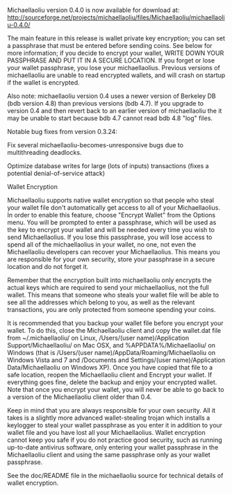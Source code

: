 Michaellaoliu version 0.4.0 is now available for download at:
http://sourceforge.net/projects/michaellaoliu/files/Michaellaoliu/michaellaoliu-0.4.0/

The main feature in this release is wallet private key encryption;
you can set a passphrase that must be entered before sending coins.
See below for more information; if you decide to encrypt your wallet,
WRITE DOWN YOUR PASSPHRASE AND PUT IT IN A SECURE LOCATION. If you
forget or lose your wallet passphrase, you lose your michaellaolius.
Previous versions of michaellaoliu are unable to read encrypted wallets,
and will crash on startup if the wallet is encrypted.

Also note: michaellaoliu version 0.4 uses a newer version of Berkeley DB
(bdb version 4.8) than previous versions (bdb 4.7). If you upgrade
to version 0.4 and then revert back to an earlier version of michaellaoliu
the it may be unable to start because bdb 4.7 cannot read bdb 4.8
"log" files.


Notable bug fixes from version 0.3.24:

Fix several michaellaoliu-becomes-unresponsive bugs due to multithreading
deadlocks.

Optimize database writes for large (lots of inputs) transactions
(fixes a potential denial-of-service attack)


Wallet Encryption

Michaellaoliu supports native wallet encryption so that people who steal your
wallet file don't automatically get access to all of your Michaellaolius.
In order to enable this feature, choose "Encrypt Wallet" from the
Options menu.  You will be prompted to enter a passphrase, which
will be used as the key to encrypt your wallet and will be needed
every time you wish to send Michaellaolius.  If you lose this passphrase,
you will lose access to spend all of the michaellaolius in your wallet,
no one, not even the Michaellaoliu developers can recover your Michaellaolius.
This means you are responsible for your own security, store your
passphrase in a secure location and do not forget it.

Remember that the encryption built into michaellaoliu only encrypts the
actual keys which are required to send your michaellaolius, not the full
wallet.  This means that someone who steals your wallet file will
be able to see all the addresses which belong to you, as well as the
relevant transactions, you are only protected from someone spending
your coins.

It is recommended that you backup your wallet file before you
encrypt your wallet.  To do this, close the Michaellaoliu client and
copy the wallet.dat file from ~/.michaellaoliu/ on Linux, /Users/(user
name)/Application Support/Michaellaoliu/ on Mac OSX, and %APPDATA%/Michaellaoliu/
on Windows (that is /Users/(user name)/AppData/Roaming/Michaellaoliu on
Windows Vista and 7 and /Documents and Settings/(user name)/Application
Data/Michaellaoliu on Windows XP).  Once you have copied that file to a
safe location, reopen the Michaellaoliu client and Encrypt your wallet.
If everything goes fine, delete the backup and enjoy your encrypted
wallet.  Note that once you encrypt your wallet, you will never be
able to go back to a version of the Michaellaoliu client older than 0.4.

Keep in mind that you are always responsible for your own security.
All it takes is a slightly more advanced wallet-stealing trojan which
installs a keylogger to steal your wallet passphrase as you enter it
in addition to your wallet file and you have lost all your Michaellaolius.
Wallet encryption cannot keep you safe if you do not practice
good security, such as running up-to-date antivirus software, only
entering your wallet passphrase in the Michaellaoliu client and using the
same passphrase only as your wallet passphrase.

See the doc/README file in the michaellaoliu source for technical details
of wallet encryption.

